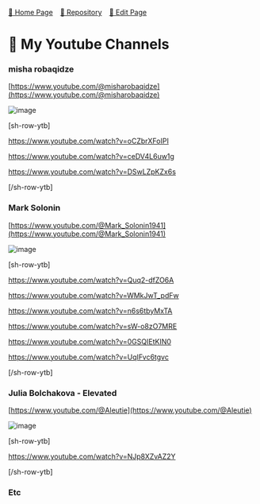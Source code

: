 <style>
	@import url("/utils/css/bootstrap-grid.css");
	@import url("/utils/css/iframe-youtube.css");
</style>
<script src="/shortcutsjs/shortcuts-v4.js" defer></script>


[🚀 Home Page](https://andrewalevin.github.io/) &ensp;  [🏰 Repository](https://github.com/andrewalevin/andrewalevin.github.io) &ensp;  [🔨 Edit Page](https://github.com/andrewalevin/andrewalevin.github.io/edit/main/youtube.md)

 

# 🎥 My Youtube Channels



### misha robaqidze

[https://www.youtube.com/@misharobaqidze](https://www.youtube.com/@misharobaqidze)


![image](https://github.com/andrewalevin/andrewalevin.github.io/assets/155118488/de868a1e-7472-403c-b464-a9dcc9eb3672)


[sh-row-ytb]

https://www.youtube.com/watch?v=oCZbrXFoIPI

https://www.youtube.com/watch?v=ceDV4L6uw1g

https://www.youtube.com/watch?v=DSwLZpKZx6s

[/sh-row-ytb]



### Mark Solonin

[https://www.youtube.com/@Mark_Solonin1941](https://www.youtube.com/@Mark_Solonin1941)

![image](https://github.com/andrewalevin/andrewalevin.github.io/assets/155118488/29167568-8603-4419-83b3-c68ce47febf4)


[sh-row-ytb]

https://www.youtube.com/watch?v=Quq2-dfZO6A


https://www.youtube.com/watch?v=WMkJwT_pdFw


https://www.youtube.com/watch?v=n6s6tbyMxTA


https://www.youtube.com/watch?v=sW-o8zO7MRE


https://www.youtube.com/watch?v=0GSQIEtKIN0


https://www.youtube.com/watch?v=UqIFvc6tgvc

[/sh-row-ytb]


### Julia Bolchakova - Elevated

[https://www.youtube.com/@Aleutie](https://www.youtube.com/@Aleutie)

![image](https://github.com/andrewalevin/andrewalevin.github.io/assets/155118488/8fc0b5f5-151e-4d56-86ea-25c19fc932fb)


[sh-row-ytb]

https://www.youtube.com/watch?v=NJp8XZvAZ2Y


[/sh-row-ytb]



### Etc








